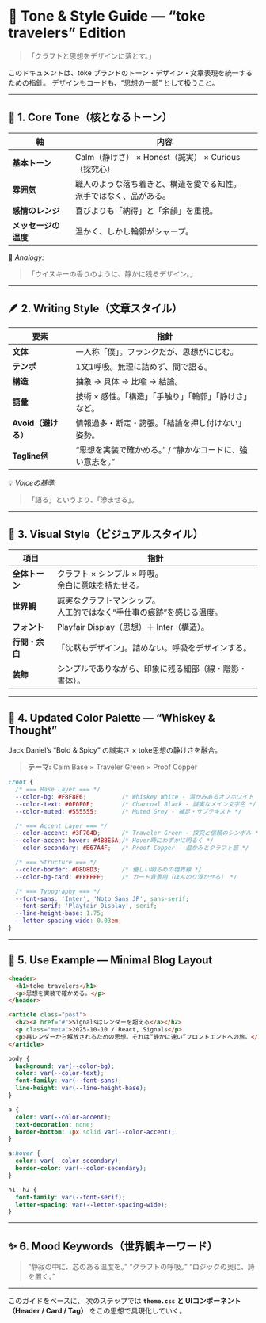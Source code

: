 # 🎨 Tone & Style Guide — “toke travelers” Edition

> 「クラフトと思想をデザインに落とす。」

このドキュメントは、toke ブランドのトーン・デザイン・文章表現を統一するための指針。
デザインもコードも、“思想の一部” として扱うこと。

---

## 🧭 1. Core Tone（核となるトーン）

| 軸            | 内容                                    |
| ------------ | ------------------------------------- |
| **基本トーン**    | Calm（静けさ） × Honest（誠実） × Curious（探究心） |
| **雰囲気**      | 職人のような落ち着きと、構造を愛でる知性。<br>派手ではなく、品がある。 |
| **感情のレンジ**   | 喜びよりも「納得」と「余韻」を重視。                    |
| **メッセージの温度** | 温かく、しかし輪郭がシャープ。                       |

💬 *Analogy:*

> 「ウイスキーの香りのように、静かに残るデザイン。」

---

## 🪶 2. Writing Style（文章スタイル）

| 要素             | 指針                               |
| -------------- | -------------------------------- |
| **文体**         | 一人称「僕」。フランクだが、思想がにじむ。            |
| **テンポ**        | 1文1呼吸。無理に詰めず、間で語る。               |
| **構造**         | 抽象 → 具体 → 比喩 → 結論。               |
| **語彙**         | 技術 × 感性。「構造」「手触り」「輪郭」「静けさ」など。    |
| **Avoid（避ける）** | 情報過多・断定・誇張。「結論を押し付けない」姿勢。        |
| **Tagline例**   | “思想を実装で確かめる。” / “静かなコードに、強い意志を。” |

💡 *Voiceの基準:*

> 「語る」というより、「滲ませる」。

---

## 🎨 3. Visual Style（ビジュアルスタイル）

| 項目        | 指針                                      |
| --------- | --------------------------------------- |
| **全体トーン** | クラフト × シンプル × 呼吸。<br>余白に意味を持たせる。        |
| **世界観**   | 誠実なクラフトマンシップ。<br>人工的ではなく“手仕事の痕跡”を感じる温度。 |
| **フォント**  | Playfair Display（思想）＋ Inter（構造）。        |
| **行間・余白** | 「沈黙もデザイン」。詰めない。呼吸をデザインする。               |
| **装飾**    | シンプルでありながら、印象に残る細部（線・陰影・書体）。            |

---

## 🧱 4. Updated Color Palette — “Whiskey & Thought”

Jack Daniel’s “Bold & Spicy” の誠実さ × toke思想の静けさを融合。

> **テーマ:** Calm Base × Traveler Green × Proof Copper

```css
:root {
  /* === Base Layer === */
  --color-bg: #F8F8F6;          /* Whiskey White - 温かみあるオフホワイト */
  --color-text: #0F0F0F;        /* Charcoal Black - 誠実なメイン文字色 */
  --color-muted: #555555;       /* Muted Grey - 補足・サブテキスト */

  /* === Accent Layer === */
  --color-accent: #3F704D;      /* Traveler Green - 探究と信頼のシンボル */
  --color-accent-hover: #4B8E5A;/* Hover時にわずかに明るく */
  --color-secondary: #B67A4F;   /* Proof Copper - 温かみとクラフト感 */

  /* === Structure === */
  --color-border: #D8D8D3;      /* 優しい明るめの境界線 */
  --color-bg-card: #FFFFFF;     /* カード背景用（ほんのり浮かせる） */

  /* === Typography === */
  --font-sans: 'Inter', 'Noto Sans JP', sans-serif;
  --font-serif: 'Playfair Display', serif;
  --line-height-base: 1.75;
  --letter-spacing-wide: 0.03em;
}
```

---

## 🌿 5. Use Example — Minimal Blog Layout

```html
<header>
  <h1>toke travelers</h1>
  <p>思想を実装で確かめる。</p>
</header>

<article class="post">
  <h2><a href="#">Signalsはレンダーを超える</a></h2>
  <p class="meta">2025-10-10 / React, Signals</p>
  <p>再レンダーから解放されるための思想。それは“静かに速い”フロントエンドへの旅。</p>
</article>
```

```css
body {
  background: var(--color-bg);
  color: var(--color-text);
  font-family: var(--font-sans);
  line-height: var(--line-height-base);
}

a {
  color: var(--color-accent);
  text-decoration: none;
  border-bottom: 1px solid var(--color-accent);
}

a:hover {
  color: var(--color-secondary);
  border-color: var(--color-secondary);
}

h1, h2 {
  font-family: var(--font-serif);
  letter-spacing: var(--letter-spacing-wide);
}
```

---

## ✨ 6. Mood Keywords（世界観キーワード）

> “静寂の中に、芯のある温度を。”
> “クラフトの呼吸。”
> “ロジックの奥に、詩を置く。”

---

このガイドをベースに、
次のステップでは **`theme.css` と UIコンポーネント（Header / Card / Tag）** をこの思想で具現化していく。
